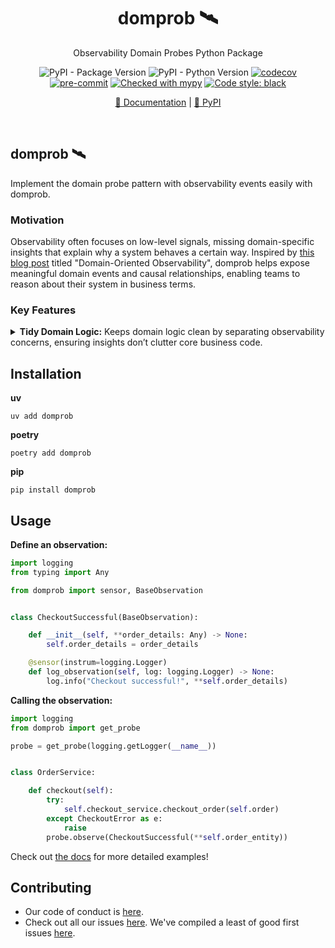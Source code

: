 <div align="center">

# domprob 🛰️
Observability Domain Probes Python Package

![PyPI - Package Version](https://img.shields.io/pypi/v/domprob.svg)
![PyPI - Python Version](https://img.shields.io/pypi/pyversions/domprob)
[![codecov](https://codecov.io/gh/tenyo-app/pydomprob/graph/badge.svg?token=C0BO1ZP0DK)](https://codecov.io/gh/tenyo-app/pydomprob)
[![pre-commit](https://img.shields.io/badge/pre--commit-enabled-brightgreen?logo=pre-commit&logoColor=white)](https://github.com/pre-commit/pre-commit)
[![Checked with mypy](http://www.mypy-lang.org/static/mypy_badge.svg)](http://mypy-lang.org/)
[![Code style: black](https://img.shields.io/badge/code%20style-black-000000.svg)](https://github.com/psf/black)

[📄 Documentation](https://domprob.readthedocs.io/en/latest/) | [🐍 PyPI](https://pypi.org/project/domprob/)

&nbsp;

</div>

## domprob 🛰️

Implement the domain probe pattern with observability events easily with domprob.

### Motivation

Observability often focuses on low-level signals, missing domain-specific insights that explain why a system behaves a 
certain way. Inspired by [this blog post](https://martinfowler.com/articles/domain-oriented-observability.html) titled 
"Domain-Oriented Observability", domprob helps expose meaningful domain events and causal relationships, enabling teams 
to reason about their system in business terms.

### Key Features

<details>
    <summary>
        <strong>Tidy Domain Logic:</strong> Keeps domain logic clean by separating observability concerns, 
        ensuring insights don’t clutter core business code.
    </summary><br>

> **Turn this (20 lines):**
> 
> ```python
> class OrderService:
>     def checkout(self):
>         self.logger.log(f"Attempting to checkout order {self.order}")
>         try:
>             self.checkout_service.checkout_order(self.order)
>         except CheckoutError as e:
>             self.logger.error(f"Checkout for order {self.order} failed: {e}")
>             self.metrics.increment("checkout-failed", {
>                 "failed_orders": 1, "customer": 6234654
>             })
>             return
>         self.metrics.increment("checkout-successful", {
>             "successful_orders": 1, 
>          })
>         self.logger.log(f"Order checkout completed successfully", {
>             "successful_orders": 1, 
>             "customer": 6234654, 
>             "order_number": 2374, 
>             "sku": "JH-374-VJHV"
>         })
> ```
> 
> **→ Into ✨this✨ (9 lines):**
> 
> ```python
> class Order:
>     def checkout(self):
>         probe.observe(AttemptingCheckoutObservation())
>         try:
>             self.checkout_service.checkout_order(self.order)
>         except CheckoutError as e:
>             probe.observe(CheckoutFailedObservation())
>             return
>         probe.observe(CheckoutSuccessfulObservation())
> ```
</details>

## Installation

**uv**

```shell
uv add domprob
```

**poetry**

```shell
poetry add domprob
```

**pip**

```shell
pip install domprob
```

## Usage

**Define an observation:**

```python
import logging
from typing import Any

from domprob import sensor, BaseObservation


class CheckoutSuccessful(BaseObservation):

    def __init__(self, **order_details: Any) -> None:
        self.order_details = order_details

    @sensor(instrum=logging.Logger)
    def log_observation(self, log: logging.Logger) -> None:
        log.info("Checkout successful!", **self.order_details)

```

**Calling the observation:**

```python
import logging
from domprob import get_probe

probe = get_probe(logging.getLogger(__name__))


class OrderService:

    def checkout(self):
        try:
            self.checkout_service.checkout_order(self.order)
        except CheckoutError as e:
            raise
        probe.observe(CheckoutSuccessful(**self.order_entity))

```

Check out [the docs](https://domprob.readthedocs.io/en/latest/) for more detailed examples!

## Contributing

- Our code of conduct is [here](https://github.com/tenyo-app/pydomprob?tab=coc-ov-file).
- Check out all our issues [here](https://github.com/tenyo-app/pydomprob/issues). We've compiled a least of good first issues [here](https://github.com/tenyo-app/pydomprob/issues?q=is%3Aissue%20state%3Aopen%20label%3A%22good%20first%20issue%22).
